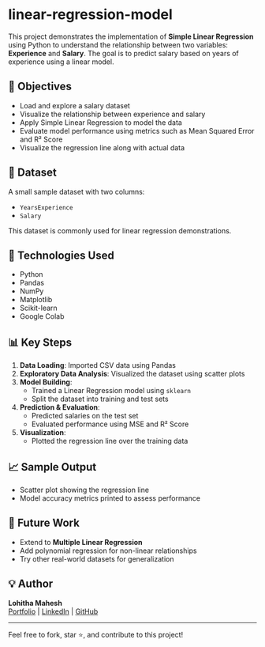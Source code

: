# linear-regression-model


This project demonstrates the implementation of **Simple Linear Regression** using Python to understand the relationship between two variables: **Experience** and **Salary**. The goal is to predict salary based on years of experience using a linear model.

## 📌 Objectives

- Load and explore a salary dataset
- Visualize the relationship between experience and salary
- Apply Simple Linear Regression to model the data
- Evaluate model performance using metrics such as Mean Squared Error and R² Score
- Visualize the regression line along with actual data

## 📂 Dataset

A small sample dataset with two columns:
- `YearsExperience`
- `Salary`

This dataset is commonly used for linear regression demonstrations.

## 🧰 Technologies Used

- Python
- Pandas
- NumPy
- Matplotlib
- Scikit-learn
- Google Colab

## 📊 Key Steps

1. **Data Loading**: Imported CSV data using Pandas
2. **Exploratory Data Analysis**: Visualized the dataset using scatter plots
3. **Model Building**:
   - Trained a Linear Regression model using `sklearn`
   - Split the dataset into training and test sets
4. **Prediction & Evaluation**:
   - Predicted salaries on the test set
   - Evaluated performance using MSE and R² Score
5. **Visualization**:
   - Plotted the regression line over the training data

## 📈 Sample Output

- Scatter plot showing the regression line
- Model accuracy metrics printed to assess performance

## 🚀 Future Work

- Extend to **Multiple Linear Regression**
- Add polynomial regression for non-linear relationships
- Try other real-world datasets for generalization

## 💡 Author

**Lohitha Mahesh**  
[Portfolio](https://www.lohitha.org/) | [LinkedIn](https://www.linkedin.com/in/lohithamahesh/) | [GitHub](https://github.com/lohitha-17)

---

Feel free to fork, star ⭐, and contribute to this project!
